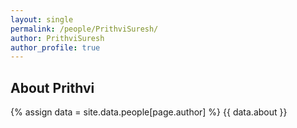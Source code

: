 ```yaml
---
layout: single
permalink: /people/PrithviSuresh/
author: PrithviSuresh
author_profile: true
---
```

## About Prithvi
{% assign data = site.data.people[page.author] %}
{{ data.about }}
